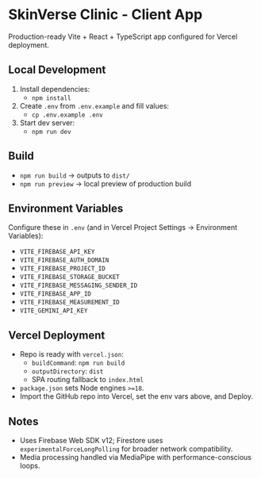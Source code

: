 # SkinVerse Clinic - Client App

Production-ready Vite + React + TypeScript app configured for Vercel deployment.

## Local Development

1. Install dependencies:
   - `npm install`
2. Create `.env` from `.env.example` and fill values:
   - `cp .env.example .env`
3. Start dev server:
   - `npm run dev`

## Build

- `npm run build` → outputs to `dist/`
- `npm run preview` → local preview of production build

## Environment Variables

Configure these in `.env` (and in Vercel Project Settings → Environment Variables):

- `VITE_FIREBASE_API_KEY`
- `VITE_FIREBASE_AUTH_DOMAIN`
- `VITE_FIREBASE_PROJECT_ID`
- `VITE_FIREBASE_STORAGE_BUCKET`
- `VITE_FIREBASE_MESSAGING_SENDER_ID`
- `VITE_FIREBASE_APP_ID`
- `VITE_FIREBASE_MEASUREMENT_ID`
- `VITE_GEMINI_API_KEY`

## Vercel Deployment

- Repo is ready with `vercel.json`:
  - `buildCommand`: `npm run build`
  - `outputDirectory`: `dist`
  - SPA routing fallback to `index.html`
- `package.json` sets Node engines `>=18`.
- Import the GitHub repo into Vercel, set the env vars above, and Deploy.

## Notes

- Uses Firebase Web SDK v12; Firestore uses `experimentalForceLongPolling` for broader network compatibility.
- Media processing handled via MediaPipe with performance-conscious loops.
